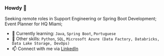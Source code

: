 ### Howdy 👋

Seeking remote roles in Support Engineering or Spring Boot Development;<br>
Event Planner for HQ Miami;<br>

- 🌱 Currently learning: `Java`, `Spring Boot`, `Portuguese`
- 🔨 Other skills: `Python`, `SQL`, `Microsoft Azure (Data Factory, Databricks, Data Lake Storage, DevOps)`
- 📫 Connect with me via [LinkedIn](https://www.linkedin.com/in/guillearria/)
